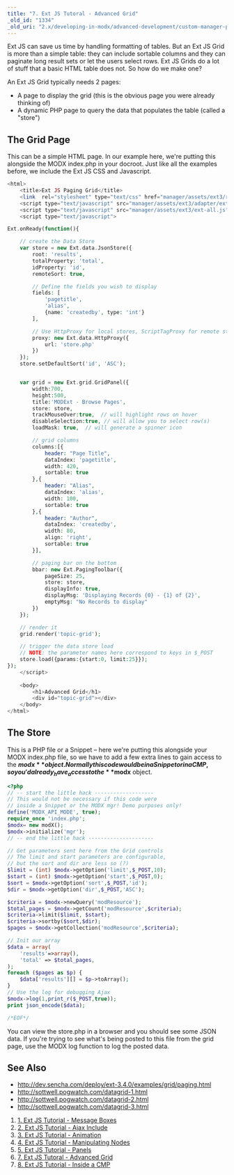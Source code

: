 ```yaml
---
title: "7. Ext JS Tutoral - Advanced Grid"
_old_id: "1334"
_old_uri: "2.x/developing-in-modx/advanced-development/custom-manager-pages/modext/modext-tutorials/7.-ext-js-tutoral-advanced-grid"
---
```


Ext JS can save us time by handling formatting of tables. But an Ext JS Grid is more than a simple table: they can include sortable columns and they can paginate long result sets or let the users select rows. Ext JS Grids do a lot of stuff that a basic HTML table does not. So how do we make one?

An Ext JS Grid typically needs 2 pages:

- A page to display the grid (this is the obvious page you were already thinking of)
- A dynamic PHP page to query the data that populates the table (called a "store")

## The Grid Page

This can be a simple HTML page. In our example here, we're putting this alongside the MODX index.php in your docroot. Just like all the examples before, we include the Ext JS CSS and Javascript.

``` php 
<html>
    <title>Ext JS Paging Grid</title>
    <link  rel="stylesheet" type="text/css" href="manager/assets/ext3/resources/css/ext-all.css" />
    <script type="text/javascript" src="manager/assets/ext3/adapter/ext/ext-base.js"></script>
    <script type="text/javascript" src="manager/assets/ext3/ext-all.js"></script>    
    <script type="text/javascript">

Ext.onReady(function(){

    // create the Data Store
    var store = new Ext.data.JsonStore({
        root: 'results',
        totalProperty: 'total',
        idProperty: 'id',
        remoteSort: true,

        // Define the fields you wish to display
        fields: [
            'pagetitle', 
            'alias', 
            {name: 'createdby', type: 'int'}
        ],

        // Use HttpProxy for local stores, ScriptTagProxy for remote stores
        proxy: new Ext.data.HttpProxy({
            url: 'store.php'
        })
    });
    store.setDefaultSort('id', 'ASC');


    var grid = new Ext.grid.GridPanel({
        width:700,
        height:500,
        title:'MODExt - Browse Pages',
        store: store,
        trackMouseOver:true,  // will highlight rows on hover
        disableSelection:true, // will allow you to select row(s)
        loadMask: true,  // will generate a spinner icon

        // grid columns
        columns:[{
            header: "Page Title",
            dataIndex: 'pagetitle',
            width: 420,
            sortable: true
        },{
            header: "Alias",
            dataIndex: 'alias',
            width: 100,
            sortable: true
        },{
            header: "Author",
            dataIndex: 'createdby',
            width: 80,
            align: 'right',
            sortable: true
        }],

        // paging bar on the bottom
        bbar: new Ext.PagingToolbar({
            pageSize: 25,
            store: store,
            displayInfo: true,
            displayMsg: 'Displaying Records {0} - {1} of {2}',
            emptyMsg: "No Records to display"
        })
    });

    // render it
    grid.render('topic-grid');

    // trigger the data store load
    // NOTE: the parameter names here correspond to keys in $_POST
    store.load({params:{start:0, limit:25}});
});
    </script>
    
    <body>
        <h1>Advanced Grid</h1>
        <div id="topic-grid"></div>
    </body>
</html>
```

## The Store

This is a PHP file or a Snippet – here we're putting this alongside your MODX index.php file, so we have to add a few extra lines to gain access to the **$modx** object. Normally this code would be in a Snippet or in a CMP, so you'd already _have_ access to the **$modx** object.

``` php 
<?php
// -- start the little hack -------------------
// This would not be necessary if this code were
// inside a Snippet or the MODX mgr! Demo purposes only!
define('MODX_API_MODE', true); 
require_once 'index.php';
$modx= new modX();
$modx->initialize('mgr');
// -- end the little hack ---------------------

// Get parameters sent here from the Grid controls
// The limit and start parameters are configurable,
// but the sort and dir are less so (?)
$limit = (int) $modx->getOption('limit',$_POST,10);
$start = (int) $modx->getOption('start',$_POST,0);
$sort = $modx->getOption('sort',$_POST,'id');
$dir = $modx->getOption('dir',$_POST,'ASC');

$criteria = $modx->newQuery('modResource');
$total_pages = $modx->getCount('modResource',$criteria);
$criteria->limit($limit, $start); 
$criteria->sortby($sort,$dir);
$pages = $modx->getCollection('modResource',$criteria);

// Init our array
$data = array(
    'results'=>array(),
    'total' => $total_pages,
);
foreach ($pages as $p) {
    $data['results'][] = $p->toArray();
}
// Use the log for debugging Ajax
$modx->log(1,print_r($_POST,true));
print json_encode($data);

/*EOF*/
```

You can view the store.php in a browser and you should see some JSON data. If you're trying to see what's being posted to this file from the grid page, use the MODX log function to log the posted data.

## See Also

- <http://dev.sencha.com/deploy/ext-3.4.0/examples/grid/paging.html>
- <http://sottwell.pogwatch.com/datagrid-1.html>
- <http://sottwell.pogwatch.com/datagrid-2.html>
- <http://sottwell.pogwatch.com/datagrid-3.html>

1. [1. Ext JS Tutorial - Message Boxes](developing-in-modx/advanced-development/custom-manager-pages/modext/modext-tutorials/1.-ext-js-tutorial-message-boxes)
2. [2. Ext JS Tutorial - Ajax Include](developing-in-modx/advanced-development/custom-manager-pages/modext/modext-tutorials/2.-ext-js-tutorial-ajax-include)
3. [3. Ext JS Tutorial - Animation](developing-in-modx/advanced-development/custom-manager-pages/modext/modext-tutorials/3.-ext-js-tutorial-animation)
4. [4. Ext JS Tutorial - Manipulating Nodes](developing-in-modx/advanced-development/custom-manager-pages/modext/modext-tutorials/4.-ext-js-tutorial-manipulating-nodes)
5. [5. Ext JS Tutorial - Panels](developing-in-modx/advanced-development/custom-manager-pages/modext/modext-tutorials/5.-ext-js-tutorial-panels)
6. [7. Ext JS Tutoral - Advanced Grid](developing-in-modx/advanced-development/custom-manager-pages/modext/modext-tutorials/7.-ext-js-tutoral-advanced-grid)
7. [8. Ext JS Tutorial - Inside a CMP](developing-in-modx/advanced-development/custom-manager-pages/modext/modext-tutorials/8.-ext-js-tutorial-inside-a-cmp)